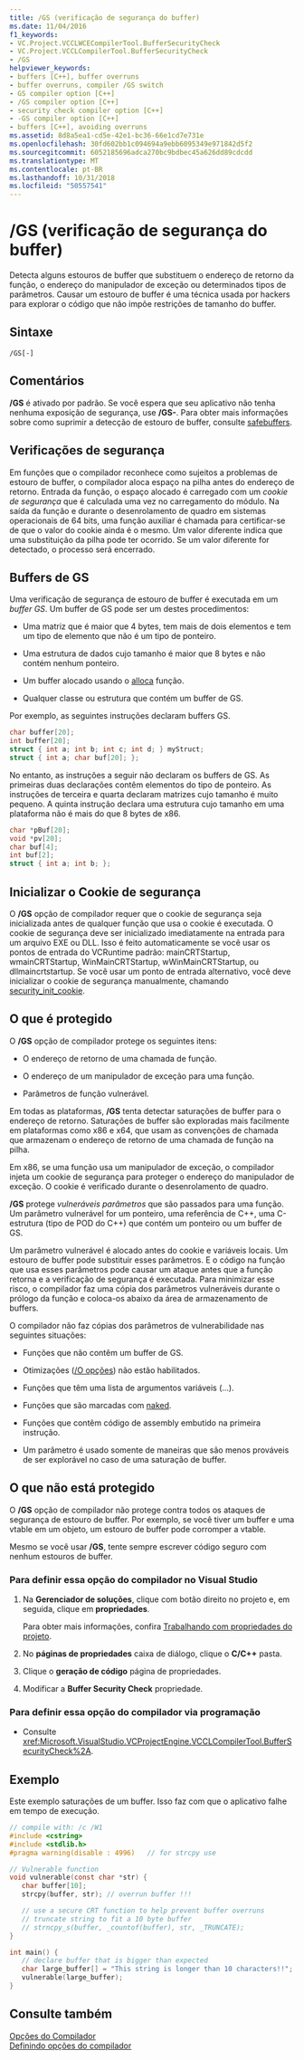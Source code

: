 ```yaml
---
title: /GS (verificação de segurança do buffer)
ms.date: 11/04/2016
f1_keywords:
- VC.Project.VCCLWCECompilerTool.BufferSecurityCheck
- VC.Project.VCCLCompilerTool.BufferSecurityCheck
- /GS
helpviewer_keywords:
- buffers [C++], buffer overruns
- buffer overruns, compiler /GS switch
- GS compiler option [C++]
- /GS compiler option [C++]
- security check compiler option [C++]
- -GS compiler option [C++]
- buffers [C++], avoiding overruns
ms.assetid: 8d8a5ea1-cd5e-42e1-bc36-66e1cd7e731e
ms.openlocfilehash: 30fd602bb1c094694a9ebb6095349e971842d5f2
ms.sourcegitcommit: 6052185696adca270bc9bdbec45a626dd89cdcdd
ms.translationtype: MT
ms.contentlocale: pt-BR
ms.lasthandoff: 10/31/2018
ms.locfileid: "50557541"
---
```

# <a name="gs-buffer-security-check"></a>/GS (verificação de segurança do buffer)

Detecta alguns estouros de buffer que substituem o endereço de retorno da função, o endereço do manipulador de exceção ou determinados tipos de parâmetros. Causar um estouro de buffer é uma técnica usada por hackers para explorar o código que não impõe restrições de tamanho do buffer.

## <a name="syntax"></a>Sintaxe

```
/GS[-]
```

## <a name="remarks"></a>Comentários

**/GS** é ativado por padrão. Se você espera que seu aplicativo não tenha nenhuma exposição de segurança, use **/GS-**. Para obter mais informações sobre como suprimir a detecção de estouro de buffer, consulte [safebuffers](../../cpp/safebuffers.md).

## <a name="security-checks"></a>Verificações de segurança

Em funções que o compilador reconhece como sujeitos a problemas de estouro de buffer, o compilador aloca espaço na pilha antes do endereço de retorno. Entrada da função, o espaço alocado é carregado com um *cookie de segurança* que é calculada uma vez no carregamento do módulo. Na saída da função e durante o desenrolamento de quadro em sistemas operacionais de 64 bits, uma função auxiliar é chamada para certificar-se de que o valor do cookie ainda é o mesmo. Um valor diferente indica que uma substituição da pilha pode ter ocorrido. Se um valor diferente for detectado, o processo será encerrado.

## <a name="gs-buffers"></a>Buffers de GS

Uma verificação de segurança de estouro de buffer é executada em um *buffer GS*. Um buffer de GS pode ser um destes procedimentos:

- Uma matriz que é maior que 4 bytes, tem mais de dois elementos e tem um tipo de elemento que não é um tipo de ponteiro.

- Uma estrutura de dados cujo tamanho é maior que 8 bytes e não contém nenhum ponteiro.

- Um buffer alocado usando o [alloca](../../c-runtime-library/reference/alloca.md) função.

- Qualquer classe ou estrutura que contém um buffer de GS.

Por exemplo, as seguintes instruções declaram buffers GS.

```cpp
char buffer[20];
int buffer[20];
struct { int a; int b; int c; int d; } myStruct;
struct { int a; char buf[20]; };
```

No entanto, as instruções a seguir não declaram os buffers de GS. As primeiras duas declarações contêm elementos do tipo de ponteiro. As instruções de terceira e quarta declaram matrizes cujo tamanho é muito pequeno. A quinta instrução declara uma estrutura cujo tamanho em uma plataforma não é mais do que 8 bytes de x86.

```cpp
char *pBuf[20];
void *pv[20];
char buf[4];
int buf[2];
struct { int a; int b; };
```

## <a name="initialize-the-security-cookie"></a>Inicializar o Cookie de segurança

O **/GS** opção de compilador requer que o cookie de segurança seja inicializada antes de qualquer função que usa o cookie é executada. O cookie de segurança deve ser inicializado imediatamente na entrada para um arquivo EXE ou DLL. Isso é feito automaticamente se você usar os pontos de entrada do VCRuntime padrão: mainCRTStartup, wmainCRTStartup, WinMainCRTStartup, wWinMainCRTStartup, ou dllmaincrtstartup. Se você usar um ponto de entrada alternativo, você deve inicializar o cookie de segurança manualmente, chamando [security_init_cookie](../../c-runtime-library/reference/security-init-cookie.md).

## <a name="what-is-protected"></a>O que é protegido

O **/GS** opção de compilador protege os seguintes itens:

- O endereço de retorno de uma chamada de função.

- O endereço de um manipulador de exceção para uma função.

- Parâmetros de função vulnerável.

Em todas as plataformas, **/GS** tenta detectar saturações de buffer para o endereço de retorno. Saturações de buffer são exploradas mais facilmente em plataformas como x86 e x64, que usam as convenções de chamada que armazenam o endereço de retorno de uma chamada de função na pilha.

Em x86, se uma função usa um manipulador de exceção, o compilador injeta um cookie de segurança para proteger o endereço do manipulador de exceção. O cookie é verificado durante o desenrolamento de quadro.

**/GS** protege *vulneráveis parâmetros* que são passados para uma função. Um parâmetro vulnerável for um ponteiro, uma referência de C++, uma C-estrutura (tipo de POD do C++) que contém um ponteiro ou um buffer de GS.

Um parâmetro vulnerável é alocado antes do cookie e variáveis locais. Um estouro de buffer pode substituir esses parâmetros. E o código na função que usa esses parâmetros pode causar um ataque antes que a função retorna e a verificação de segurança é executada. Para minimizar esse risco, o compilador faz uma cópia dos parâmetros vulneráveis durante o prólogo da função e coloca-os abaixo da área de armazenamento de buffers.

O compilador não faz cópias dos parâmetros de vulnerabilidade nas seguintes situações:

- Funções que não contêm um buffer de GS.

- Otimizações ([/O opções](../../build/reference/o-options-optimize-code.md)) não estão habilitados.

- Funções que têm uma lista de argumentos variáveis (...).

- Funções que são marcadas com [naked](../../cpp/naked-cpp.md).

- Funções que contêm código de assembly embutido na primeira instrução.

- Um parâmetro é usado somente de maneiras que são menos prováveis de ser explorável no caso de uma saturação de buffer.

## <a name="what-is-not-protected"></a>O que não está protegido

O **/GS** opção de compilador não protege contra todos os ataques de segurança de estouro de buffer. Por exemplo, se você tiver um buffer e uma vtable em um objeto, um estouro de buffer pode corromper a vtable.

Mesmo se você usar **/GS**, tente sempre escrever código seguro com nenhum estouros de buffer.

### <a name="to-set-this-compiler-option-in-visual-studio"></a>Para definir essa opção do compilador no Visual Studio

1. Na **Gerenciador de soluções**, clique com botão direito no projeto e, em seguida, clique em **propriedades**.

   Para obter mais informações, confira [Trabalhando com propriedades do projeto](../../ide/working-with-project-properties.md).

1. No **páginas de propriedades** caixa de diálogo, clique o **C/C++** pasta.

1. Clique o **geração de código** página de propriedades.

1. Modificar a **Buffer Security Check** propriedade.

### <a name="to-set-this-compiler-option-programmatically"></a>Para definir essa opção do compilador via programação

- Consulte <xref:Microsoft.VisualStudio.VCProjectEngine.VCCLCompilerTool.BufferSecurityCheck%2A>.

## <a name="example"></a>Exemplo

Este exemplo saturações de um buffer. Isso faz com que o aplicativo falhe em tempo de execução.

```C
// compile with: /c /W1
#include <cstring>
#include <stdlib.h>
#pragma warning(disable : 4996)   // for strcpy use

// Vulnerable function
void vulnerable(const char *str) {
   char buffer[10];
   strcpy(buffer, str); // overrun buffer !!!

   // use a secure CRT function to help prevent buffer overruns
   // truncate string to fit a 10 byte buffer
   // strncpy_s(buffer, _countof(buffer), str, _TRUNCATE);
}

int main() {
   // declare buffer that is bigger than expected
   char large_buffer[] = "This string is longer than 10 characters!!";
   vulnerable(large_buffer);
}
```

## <a name="see-also"></a>Consulte também

[Opções do Compilador](../../build/reference/compiler-options.md)<br/>
[Definindo opções do compilador](../../build/reference/setting-compiler-options.md)